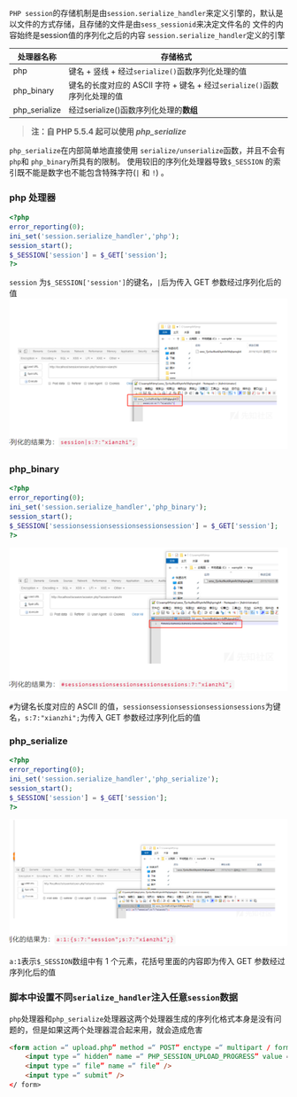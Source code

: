 `PHP session`的存储机制是由`session.serialize_handler`来定义引擎的，默认是以文件的方式存储，且存储的文件是由`sess_sessionid`来决定文件名的
文件的内容始终是session值的序列化之后的内容
`session.serialize_handler`定义的引擎

|处理器名称|存储格式|
|---|---|
|php|键名 + 竖线 + 经过`serialize()`函数序列化处理的值|
|php_binary|键名的长度对应的 ASCII 字符 + 键名 + 经过`serialize()`函数序列化处理的值|
|php_serialize|经过serialize()函数序列化处理的**数组**|

>**注：自 PHP 5.5.4 起可以使用 _php_serialize_**

`php_serialize`在内部简单地直接使用 `serialize/unserialize`函数，并且不会有`php`和 `php_binary`所具有的限制。 使用较旧的序列化处理器导致`$_SESSION` 的索引既不能是数字也不能包含特殊字符(`|` 和 `!`) 。

### php 处理器
 ```php
 <?php
error_reporting(0);
ini_set('session.serialize_handler','php');
session_start();
$_SESSION['session'] = $_GET['session'];
?>
```

`session` 为`$_SESSION['session']`的键名，`|`后为传入 GET 参数经过序列化后的值
![](attachments/Pasted%20image%2020240218131855.png)
### php_binary
```php
<?php
error_reporting(0);
ini_set('session.serialize_handler','php_binary');
session_start();
$_SESSION['sessionsessionsessionsessionsession'] = $_GET['session'];
?>
```
![](attachments/Pasted%20image%2020240218131933.png)

`#`为键名长度对应的 ASCII 的值，`sessionsessionsessionsessionsessions`为键名，`s:7:"xianzhi";`为传入 GET 参数经过序列化后的值

### php_serialize
```php
<?php
error_reporting(0);
ini_set('session.serialize_handler','php_serialize');
session_start();
$_SESSION['session'] = $_GET['session'];
?>
```

![](attachments/Pasted%20image%2020240218132003.png)

`a:1`表示`$_SESSION`数组中有 1 个元素，花括号里面的内容即为传入 GET 参数经过序列化后的值
### 脚本中设置不同`serialize_handler`注入任意`session`数据

`php`处理器和`php_serialize`处理器这两个处理器生成的序列化格式本身是没有问题的，但是如果这两个处理器混合起来用，就会造成危害

```html
<form action =“ upload.php” method =“ POST” enctype =“ multipart / form-data”>
    <input type =“ hidden” name =“ PHP_SESSION_UPLOAD_PROGRESS” value =“ ryat” />
    <input type =“ file” name =“ file” />
    <input type =“ submit” />
</ form>
```